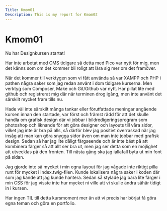 ```yaml
---
Title: Kmom01
Description: This is my report for Kmom02
---
```


Kmom01
==========================


<p>Nu har Designkursen startat!</p>

<p>Har inte arbetat med CMS tidigare så detta med Pico var nytt för mig, men det känns som om det kommer bli roligt att lära sig mer om det framöver.</p>

<p>När det kommer till verktygen som vi fått använda så var XAMPP och PHP i pathen några saker som jag redan använt i dom tidigare kurserna. Men verktyg som Composer, Make och Git/Github var nytt. Har pillat lite med github och registrerat mig där när terminen drog igång, men inte använt det särskilt mycket fram tills nu.</p>

<p>Hade väl inte särskilt många tankar eller förutfattade meningar angående kursen innan den startade, var först och främst rädd för att det skulle handla om grafisk design där vi jobbar i bildredigeringsprogram som photoshop och liknande för att göra designer och layouts till våra sidor, vilket jag inte är bra på alls, så därför blev jag positivt överraskad när jag insåg att man kan göra snygga sidor även om man inte jobbar med grafisk design. Sedan så har jag lite dåligt färgseende och är inte bäst på att kombinera färger så att allt ser bra ut, men jag ser detta som en möjlighet att utvecklas på den fronten. Till nästa gång ska jag iallafall byta ut min font på sidan.</p>

<p>Jag gjorde inte så mycket i min egna layout för jag vågade inte riktigt pilla runt för mycket i index.twig-filen. Kunde lokalisera några saker i koden där som jag kände att jag kunde hantera. Sedan så stylade jag bara lite färger i min CSS för jag visste inte hur mycket ni ville att vi skulle ändra såhär tidigt in i kursen.</p>

<p>Har ingen TIL till detta kursmoment mer än att vi precis har börjat få göra egna teman och göra en portfolio.</p>
